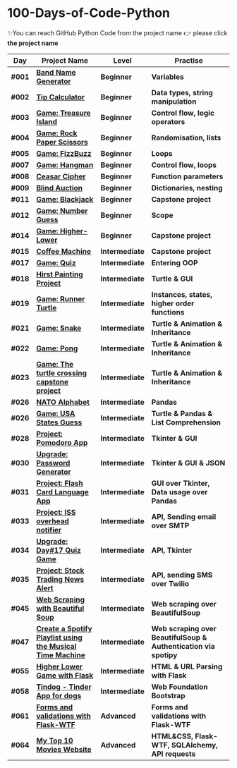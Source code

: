 # 100-Days-of-Code-Python

✨You can reach GitHub Python Code from the project name 👉 please click **the project name**

| Day      | Project Name                                                                                                                            | Level            | Practise                                                         |
| -------- | --------------------------------------------------------------------------------------------------------------------------------------- | ---------------- | ---------------------------------------------------------------- |
| **#001** | **[Band Name Generator](https://github.com/fly-pixie/100-Days-of-Code-Python/tree/main/Day%2301%20)**                                   | **Beginner**     | **Variables**                                                    |
| **#002** | **[Tip Calculator](https://github.com/fly-pixie/100-Days-of-Code-Python/tree/main/Day%2302%20)**                                        | **Beginner**     | **Data types, string manipulation**                              |
| **#003** | **[Game: Treasure Island](https://github.com/fly-pixie/100-Days-of-Code-Python/tree/main/Day%2303)**                                    | **Beginner**     | **Control flow, logic operators**                                |
| **#004** | **[Game: Rock Paper Scissors](https://github.com/fly-pixie/100-Days-of-Code-Python/tree/main/Day%2304%20)**                             | **Beginner**     | **Randomisation, lists**                                         |
| **#005** | **[Game: FizzBuzz](https://github.com/fly-pixie/100-Days-of-Code-Python/main/Day%20%2305%20)**                                          | **Beginner**     | **Loops**                                                        |                                                    
| **#007** | **[Game: Hangman](https://github.com/fly-pixie/100-Days-of-Code-Python/tree/main/Day%2307)**                                            | **Beginner**     | **Control flow, loops**                                          |
| **#008** | **[Ceasar Cipher](https://github.com/fly-pixie/100-Days-of-Code-Python/tree/main/Day%2308)**                                            | **Beginner**     | **Function parameters**                                          |
| **#009** | **[Blind Auction](https://github.com/fly-pixie/100-Days-of-Code-Python/tree/main/Day%2309)**                                            | **Beginner**     | **Dictionaries, nesting**                                        |
| **#011** | **[Game: Blackjack](https://github.com/fly-pixie/100-Days-of-Code-Python/tree/main/Day%2311)**                                          | **Beginner**     | **Capstone project**                                             |
| **#012** | **[Game: Number Guess](https://github.com/fly-pixie/100-Days-of-Code-Python/tree/main/Day%2312)**                                       | **Beginner**     | **Scope**                                                        |
| **#014** | **[Game: Higher-Lower ](https://github.com/fly-pixie/100-Days-of-Code-Python/tree/main/Day%2314)**                                      | **Beginner**     | **Capstone project**                                             |
| **#015** | **[Coffee Machine ](https://github.com/fly-pixie/100-Days-of-Code-Python/tree/main/Day%2315)**                                          | **Intermediate** | **Capstone project**                                             |
| **#017** | **[Game: Quiz ](https://github.com/fly-pixie/100-Days-of-Code-Python/tree/main/Day%2317)**                                              | **Intermediate** | **Entering OOP**                                                 |
| **#018** | **[Hirst Painting Project ](https://github.com/fly-pixie/100-Days-of-Code-Python/tree/main/Day%2318)**                                  | **Intermediate** | **Turtle & GUI**                                                 |
| **#019** | **[Game: Runner Turtle ](https://github.com/fly-pixie/100-Days-of-Code-Python/tree/main/Day%2319)**                                     | **Intermediate** | **Instances, states, higher order functions**                    |
| **#021** | **[Game: Snake](https://github.com/fly-pixie/100-Days-of-Code-Python/tree/main/Day%2321)**                                              | **Intermediate** | **Turtle & Animation & Inheritance**                             |
| **#022** | **[Game: Pong](https://github.com/fly-pixie/100-Days-of-Code-Python/tree/main/Day%2322)**                                               | **Intermediate** | **Turtle & Animation & Inheritance**                             |
| **#023** | **[Game: The turtle crossing capstone project](https://github.com/fly-pixie/100-Days-of-Code-Python/tree/main/Day%2323)**               | **Intermediate** | **Turtle & Animation & Inheritance**                             |
| **#026** | **[NATO Alphabet](https://github.com/fly-pixie/100-Days-of-Code-Python/tree/main/Day%2326/Nato_alphabet_creator)**                      | **Intermediate** | **Pandas**                                                       |
| **#026** | **[Game: USA States Guess](https://github.com/fly-pixie/100-Days-of-Code-Python/tree/main/Day%2326/US%20States%20Game)**                | **Intermediate** | **Turtle & Pandas & List Comprehension**                         |
| **#028** | **[Project: Pomodoro App](https://github.com/fly-pixie/100-Days-of-Code-Python/tree/main/Day%2328)**                                    | **Intermediate** | **Tkinter & GUI**                                                |
| **#030** | **[Upgrade: Password Generator](https://github.com/fly-pixie/100-Days-of-Code-Python/blob/main/Day%2330/password_gen_upgrade.py)**      | **Intermediate** | **Tkinter & GUI & JSON**                                         |
| **#031** | **[Project: Flash Card Language App ](https://github.com/fly-pixie/100-Days-of-Code-Python/tree/main/Day%2331)**                        | **Intermediate** | **GUI over Tkinter, Data usage over Pandas**                     |
| **#033** | **[Project: ISS overhead notifier](https://github.com/fly-pixie/100-Days-of-Code-Python/tree/main/Day%2333)**                           | **Intermediate** | **API, Sending email over SMTP**                                 |
| **#034** | **[Upgrade: Day#17 Quiz Game ](https://github.com/fly-pixie/100-Days-of-Code-Python/tree/main/Day%2334)**                               | **Intermediate** | **API, Tkinter**                                                 |
| **#035** | **[Project: Stock Trading News Alert](https://github.com/fly-pixie/100-Days-of-Code-Python/tree/main/Day%2335)**                        | **Intermediate** | **API, sending SMS over Twilio**                                 |
| **#045** | **[Web Scraping with Beautiful Soup](https://github.com/fly-pixie/100-Days-of-Code-Python/tree/main/Day%2345)**                         | **Intermediate** | **Web scraping over BeautifulSoup**                              |
| **#047** | **[Create a Spotify Playlist using the Musical Time Machine](https://github.com/fly-pixie/100-Days-of-Code-Python/tree/main/Day%2347)** | **Intermediate** | **Web scraping over BeautifulSoup & Authentication via spotipy** |
| **#055** | **[Higher Lower Game with Flask](https://github.com/fly-pixie/100-Days-of-Code-Python/tree/main/Day%2355)**                             | **Intermediate** | **HTML & URL Parsing with Flask**                                |
| **#058** | **[Tindog - Tinder App for dogs ](https://github.com/fly-pixie/100-Days-of-Code-Python/tree/main/Day%2358)**                            | **Intermediate** | **Web Foundation Bootstrap**                                     |
| **#061** | **[Forms and validations with Flask-WTF ](https://github.com/fly-pixie/100-Days-of-Code-Python/tree/main/Day%2361)**                    | **Advanced**     | **Forms and validations with Flask-WTF**                         |
| **#064** | **[My Top 10 Movies Website ](https://github.com/fly-pixie/100-Days-of-Code-Python/tree/main/Day%2364)**                                | **Advanced**     | **HTML&CSS, Flask-WTF, SQLAlchemy, API requests**                |

